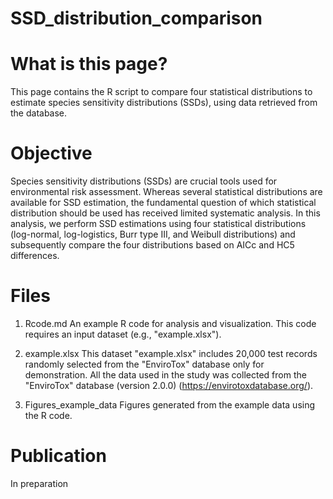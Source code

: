 # SSD_distribution_comparison
# What is this page?
This page contains the R script to compare four statistical distributions to estimate species sensitivity distributions (SSDs), using data retrieved from the database. 

# Objective
Species sensitivity distributions (SSDs) are crucial tools used for environmental risk assessment. Whereas several statistical distributions are available for SSD estimation, the fundamental question of which statistical distribution should be used has received limited systematic analysis. In this analysis, we perform SSD estimations using four statistical distributions (log-normal, log-logistics, Burr type III, and Weibull distributions) and subsequently compare the four distributions based on AICc and HC5 differences. 

# Files
1. Rcode.md
An example R code for analysis and visualization. This code requires an input dataset (e.g., "example.xlsx").

2. example.xlsx
This dataset "example.xlsx" includes 20,000 test records randomly selected from the "EnviroTox" database only for demonstration.
All the data used in the study was collected from the "EnviroTox" database (version 2.0.0) (https://envirotoxdatabase.org/).

3. Figures_example_data
Figures generated from the example data using the R code.

# Publication
In preparation
